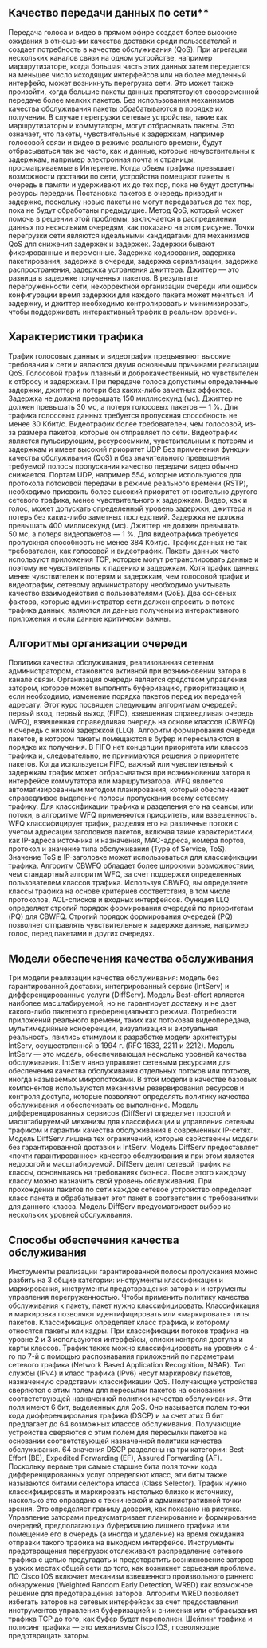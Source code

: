 <!-- 9.6.1 -->
## Качество передачи данных по сети**

Передача голоса и видео в прямом эфире создает более высокие ожидания в отношении качества доставки среди пользователей и создает потребность в качестве обслуживания (QoS). При агрегации нескольких каналов связи на одном устройстве, например маршрутизаторе, когда большая часть этих данных затем передается на меньшее число исходящих интерфейсов или на более медленный интерфейс, может возникнуть перегрузка сети. Это может также произойти, когда большие пакеты данных препятствуют своевременной передаче более мелких пакетов. Без использования механизмов качества обслуживания пакеты обрабатываются в порядке их получения. В случае перегрузки сетевые устройства, такие как маршрутизаторы и коммутаторы, могут отбрасывать пакеты. Это означает, что пакеты, чувствительные к задержкам, например голосовой связи и видео в режиме реального времени, будут отбрасываться так же часто, как и данные, которые нечувствительны к задержкам, например электронная почта и страницы, просматриваемые в Интернете. Когда объем трафика превышает возможности доставки по сети, устройства помещают пакеты в очередь в памяти и удерживают их до тех пор, пока не будут доступны ресурсы передачи. Постановка пакетов в очередь приводит к задержке, поскольку новые пакеты не могут передаваться до тех пор, пока не будут обработаны предыдущие. Метод QoS, который может помочь в решении этой проблемы, заключается в распределении данных по нескольким очередям, как показано на этом рисунке. Точки перегрузки сети являются идеальными кандидатами для механизмов QoS для снижения задержек и задержек. Задержки бывают фиксированные и переменные. Задержка кодирования, задержка пакетирования, задержка в очереди, задержка сериализации, задержка распространения, задержка устранения джиттера. Джиттер — это разница в задержке полученных пакетов. В результате перегруженности сети, некорректной организации очереди или ошибок конфигурации время задержки для каждого пакета может меняться. И задержку, и джиттер необходимо контролировать и минимизировать, чтобы поддерживать интерактивный трафик в реальном времени.

## Характеристики трафика

Трафик голосовых данных и видеотрафик предъявляют высокие требования к сети и являются двумя основными причинами реализации QoS. Голосовой трафик плавный и доброкачественный, но чувствителен к отбросу и задержкам. При передаче голоса допустимы определенные задержки, джиттер и потери без каких-либо заметных эффектов. Задержка не должна превышать 150 миллисекунд (мс). Джиттер не должен превышать 30 мс, а потеря голосовых пакетов — 1 %. Для трафика голосовых данных требуется пропускная способность не менее 30 Кбит/с. Видеотрафик более требователен, чем голосовой, из-за размера пакетов, которые он отправляет по сети. Видеотрафик является пульсирующим, ресурсоемким, чувствительным к потерям и задержкам и имеет высокий приоритет UDP Без применения функции качества обслуживания (QoS) и без значительного превышения требуемой полосы пропускания качество передачи видео обычно снижается. Портам UDP, например 554, которые используются для протокола потоковой передачи в режиме реального времени (RSTP), необходимо присвоить более высокий приоритет относительно другого сетевого трафика, менее чувствительного к задержкам. Видео, как и голос, может допускать определенный уровень задержки, джиттера и потерь без каких-либо заметных последствий. Задержка не должна превышать 400 миллисекунд (мс). Джиттер не должен превышать 50 мс, а потеря видеопакетов — 1 %. Для видеотрафика требуется пропускная способность не менее 384 Кбит/с. Трафик данных не так требователен, как голосовой и видеотрафик. Пакеты данных часто используют приложения TCP, которые могут ретранслировать данные и поэтому не чувствительны к падению и задержкам. Хотя трафик данных менее чувствителен к потерям и задержкам, чем голосовой трафик и видеотрафик, сетевому администратору необходимо учитывать качество взаимодействия с пользователями (QoE). Два основных фактора, которые администратор сети должен спросить о потоке трафика данных, являются ли данные получены из интерактивного приложения и если данные критически важны.

## Алгоритмы организации очереди

Политика качества обслуживания, реализованная сетевым администратором, становится активной при возникновении затора в канале связи. Организация очереди является средством управления затором, которое может выполнять буферизацию, приоритизацию и, если необходимо, изменение порядка пакетов перед их передачей адресату. Этот курс посвящен следующим алгоритмам очередей: первый вход, первый выход (FIFO), взвешенная справедливая очередь (WFQ), взвешенная справедливая очередь на основе классов (CBWFQ) и очередь с низкой задержкой (LLQ). Алгоритм формирования очереди пакетов, в котором пакеты помещаются в буфер и пересылаются в порядке их получения. В FIFO нет концепции приоритета или классов трафика и, следовательно, не принимаются решения о приоритете пакетов. Когда используется FIFO, важный или чувствительный к задержкам трафик может отбрасываться при возникновении затора в интерфейсе коммутатора или маршрутизатора. WFQ является автоматизированным методом планирования, который обеспечивает справедливое выделение полосы пропускания всему сетевому трафику. Для классификации трафика и разделения его на сеансы, или потоки, в алгоритме WFQ применяются приоритеты, или взвешенность. WFQ классифицирует трафик, разделяя его на различные потоки с учетом адресации заголовков пакетов, включая такие характеристики, как IP-адреса источника и назначения, MAC-адреса, номера портов, протокол и значение типа обслуживания (Type of Service, ToS). Значение ToS в IP-заголовке может использоваться для классификации трафика. Алгоритм CBWFQ обладает более широкими возможностями, чем стандартный алгоритм WFQ, за счет поддержки определенных пользователем классов трафика. Используя CBWFQ, вы определяете классы трафика на основе критериев соответствия, в том числе протоколов, ACL-списков и входных интерфейсов. Функция LLQ определяет строгий порядок формирования очередей по приоритетам (PQ) для CBWFQ. Строгий порядок формирования очередей (PQ) позволяет отправлять чувствительные к задержке данные, например голос, перед пакетами в других очередях.

## Модели обеспечения качества обслуживания

Три модели реализации качества обслуживания: модель без гарантированной доставки, интегрированный сервис (IntServ) и дифференцированные услуги (DiffServ). Модель Best-effort является наиболее масштабируемой, но не гарантирует доставку и не дает какого-либо пакетного преференциального режима. Потребности приложений реального времени, таких как потоковая видеопередача, мультимедийные конференции, визуализация и виртуальная реальность, явились стимулом к разработке модели архитектуры IntServ, осуществленной в 1994 г. (RFC 1633, 2211 и 2212). Модель IntServ — это модель, обеспечивающая несколько уровней качества обслуживания. IntServ явно управляет сетевыми ресурсами для обеспечения качества обслуживания отдельных потоков или потоков, иногда называемых микропотоками. В этой модели в качестве базовых компонентов используются механизмы резервирования ресурсов и контроля доступа, которые позволяют определять политику качества обслуживания и обеспечивать ее выполнение. Модель дифференцированных сервисов (DiffServ) определяет простой и масштабируемый механизм для классификации и управления сетевым трафиком и гарантии качества обслуживания в современных IP-сетях. Модель DiffServ лишена тех ограничений, которые свойственны модели без гарантированной доставки и IntServ. Модель DiffServ предоставляет «почти гарантированное» качество обслуживания и при этом является недорогой и масштабируемой. DiffServ делит сетевой трафик на классы, основываясь на требованиях бизнеса. После этого каждому классу можно назначить свой уровень обслуживания. При прохождении пакетов по сети каждое сетевое устройство определяет класс пакета и обрабатывает этот пакет в соответствии с требованиями для данного класса. Модель DiffServ предусматривает выбор из нескольких уровней обслуживания.

## Способы обеспечения качества обслуживания

Инструменты реализации гарантированной полосы пропускания можно разбить на 3 общие категории: инструменты классификации и маркирования, инструменты предотвращения затора и инструменты управления перегруженностью. Чтобы применить политику качества обслуживания к пакету, пакет нужно классифицировать. Классификация и маркировка позволяют идентифицировать или «маркировать» типы пакетов. Классификация определяет класс трафика, к которому относятся пакеты или кадры. При классификации потоков трафика на уровне 2 и 3 используются интерфейсы, списки контроля доступа и карты классов. Трафик также можно классифицировать на уровнях с 4-го по 7-й с помощью распознавания приложений по параметрам сетевого трафика (Network Based Application Recognition, NBAR). Тип службы (IPv4) и класс трафика (IPv6) несут маркировку пакетов, назначенную средствами классификации QoS. Получающие устройства сверяются с этим полем для пересылки пакетов на основании соответствующей назначенной политики качества обслуживания. Эти поля имеют 6 бит, выделенных для QoS. Оно называется полем точки кода дифференцирования трафика (DSCP) и за счет этих 6 бит предлагает до 64 возможных классов обслуживания. Получающие устройства сверяются с этим полем для пересылки пакетов на основании соответствующей назначенной политики качества обслуживания. 64 значения DSCP разделены на три категории: Best-Effort (BE), Expedited Forwarding (EF), Assured Forwarding (AF). Поскольку первые три самые старшие бита поля точки кода дифференцированных услуг определяют класс, эти биты также называются битами селектора класса (Class Selector). Трафик нужно классифицировать и маркировать настолько близко к источнику, насколько это оправдано с технической и административной точки зрения. Это определяет границу доверия, как показано на рисунке. Управление заторами предусматривает планирование и формирование очередей, предполагающих буферизацию лишнего трафика или помещение его в очередь (а иногда и удаление) на время ожидания отправки такого трафика на выходном интерфейсе. Инструменты предотвращения перегрузок отслеживают распределение сетевого трафика с целью предугадать и предотвратить возникновение заторов в узких местах общей сети до того, как возникнет серьезная проблема. ПО Cisco IOS включает механизм взвешенного произвольного раннего обнаружения (Weighted Random Early Detection, WRED) как возможное решение для предотвращения заторов. Алгоритм WRED позволяет избегать заторов на сетевых интерфейсах за счет предоставления инструментов управления буферизацией и снижения или отбрасывания трафика TCP до того, как буфер будет переполнен. Шейпинг трафика и полисинг трафика — это механизмы Cisco IOS, позволяющие предотвращать заторы.

<!-- 9.6.2 -->
<!-- quiz -->